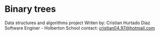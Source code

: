 # Binary trees
Data structures and algorithms project
Writen by: Cristian Hurtado Diaz
Software Enginer - Holberton School
contact: cristian04.97@hotmail.com
